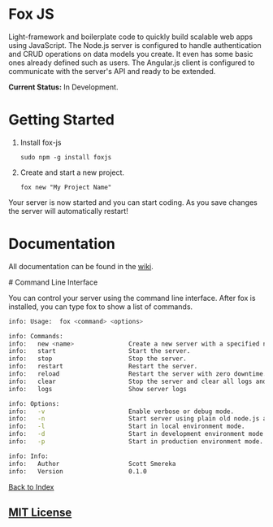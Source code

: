 # Fox JS 

Light-framework and boilerplate code to quickly build scalable web apps using JavaScript. The Node.js server is configured to handle authentication and CRUD operations on data models you create. It even has some basic ones already defined such as users. The Angular.js client is configured to communicate with the server's API and ready to be extended.

**Current Status:** In Development.

# Getting Started

1. Install fox-js

    `sudo npm -g install foxjs`

2. Create and start a new project.

   `fox new "My Project Name"`
    
Your server is now started and you can start coding.  As you save changes the server will automatically restart!

# Documentation

All documentation can be found in the [wiki](https://github.com/ssmereka/fox-js/wiki).

<a name="cli" />
# Command Line Interface

You can control your server using the command line interface.  After fox is installed, you can type fox to show a list of commands.
```bash
info: Usage:  fox <command> <options>

info: Commands:
info:   new <name>               Create a new server with a specified name.
info:   start                    Start the server.
info:   stop                     Stop the server.
info:   restart                  Restart the server.
info:   reload                   Restart the server with zero downtime.
info:   clear                    Stop the server and clear all logs and history.
info:   logs                     Show server logs

info: Options:
info:   -v                       Enable verbose or debug mode.
info:   -n                       Start server using plain old node.js and local mode.
info:   -l                       Start in local environment mode.
info:   -d                       Start in development environment mode.
info:   -p                       Start in production environment mode.

info: Info:
info:   Author                   Scott Smereka
info:   Version                  0.1.0
```
[Back to Index](#cliIndex)




## [MIT License](http://www.tldrlegal.com/license/mit-license "MIT License")
